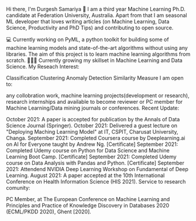 Hi there, I'm Durgesh Samariya 👋
I am a third year Machine Learning Ph.D. candidate at Federation University, Australia. Apart from that I am seasonal ML developer that loves writing articles (on Machine Learning, Data Science, Productivity and PhD Tips) and contributing to open source.

💻 Currently working on PyML, a python toolkit for building some of machine learning models and state-of-the-art algorithms without using any libraries. The aim of this project is to learn machine learning algorithms from scratch.
👨🏽‍💻 Currently growing my skillset in Machine Learning and Data Science.
My Reseach Interest:

Classification
Clustering
Anomaly Detection
Similarity Measure
I am open to:

any collobration work,
machine learning projects(development or research),
research internships and
available to become reviewer or PC member for Machine Learning/Data mining journals or conferences.
Recent Update:

October 2021: A paper is accepted for publication by the Annals of Data Science Journal (Springer).
October 2021: Delivered a guest lecture on "Deploying Maching Learning Model" at IT, CSPIT, Charusat University, Changa.
September 2021: Completed Coursera course by Deeplearning.ai on AI for Everyone taught by Andrew Ng. [Certificate]
September 2021: Completed Udemy course on Python for Data Science and Machine Learning Boot Camp. [Certificate]
September 2021: Completed Udemy course on Data Analysis with Pandas and Python. [Certificate]
September 2021: Attendend NVIDIA Deep Learning Workshop on Fundamental of Deep Learning.
August 2021: A paper accepted at the 10th International Conference on Health Information Science (HIS 2021).
Service to research comunity:

PC Member, at The European Conference on Machine Learning and Principles and Practice of Knowledge Discovery in Databases 2020 (ECML/PKDD 2020), Ghent [2020].
